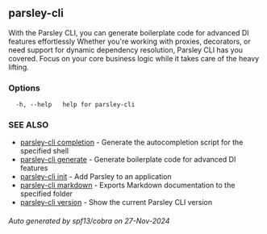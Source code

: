 ## parsley-cli

With the Parsley CLI, you can generate boilerplate code for advanced DI features effortlessly Whether you're working with proxies, decorators, or need support for dynamic dependency resolution, Parsley CLI has you covered. Focus on your core business logic while it takes care of the heavy lifting.

### Options

```
  -h, --help   help for parsley-cli
```

### SEE ALSO

* [parsley-cli completion](./completion/index.md)	 - Generate the autocompletion script for the specified shell
* [parsley-cli generate](./generate/index.md)	 - Generate boilerplate code for advanced DI features
* [parsley-cli init](parsley-cli_init.md)	 - Add Parsley to an application
* [parsley-cli markdown](parsley-cli_markdown.md)	 - Exports Markdown documentation to the specified folder
* [parsley-cli version](parsley-cli_version.md)	 - Show the current Parsley CLI version

###### Auto generated by spf13/cobra on 27-Nov-2024
